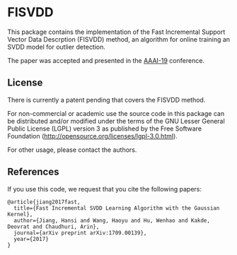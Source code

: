 # FISVDD
This package contains the implementation of the Fast Incremental Support Vector Data Descrption (FISVDD) method, an algorithm for online training an SVDD model for outlier detection.

The paper was accepted and presented in the [AAAI-19](https://aaai.org/Conferences/AAAI-19/) conference.

## License
There is currently a patent pending that covers the FISVDD method. 

For non-commercial or academic use the source code in this package can be distributed and/or modified under the terms of the GNU Lesser General Public License (LGPL) version 3 as published by the Free Software Foundation (http://opensource.org/licenses/lgpl-3.0.html). 

For other usage, please contact the authors. 

## References
If you use this code, we request that you cite the following papers:

```
@article{jiang2017fast,
  title={Fast Incremental SVDD Learning Algorithm with the Gaussian Kernel},
  author={Jiang, Hansi and Wang, Haoyu and Hu, Wenhao and Kakde, Deovrat and Chaudhuri, Arin},
  journal={arXiv preprint arXiv:1709.00139},
  year={2017}
}
